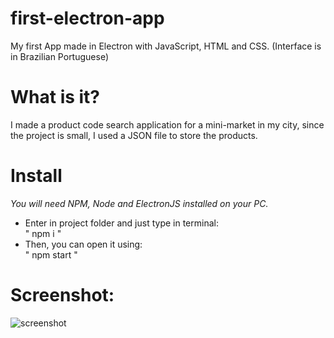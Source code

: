 # first-electron-app
My first App made in Electron with JavaScript, HTML and CSS. (Interface is in Brazilian Portuguese)

# What is it?
I made a product code search application for a mini-market in my city, since the project is small, I used a JSON file to store the products.
# Install
*You will need NPM, Node and ElectronJS installed on your PC.*
- Enter in project folder and just type in terminal:  
" npm i "  
- Then, you can open it using:  
" npm start "

# Screenshot:
![screenshot](https://github.com/davig-sousa/first-electron-app/blob/master/screenshot.png)
